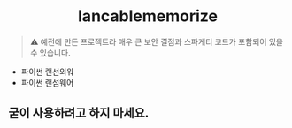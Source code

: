 <h1 align="center">lancablememorize</h1>

> ⚠️ 예전에 만든 프로젝트라 매우 큰 보안 결점과 스파게티 코드가 포함되어 있을 수 있습니다.
* 파이썬 랜선외워
* 파이썬 랜섬웨어

## 굳이 사용하려고 하지 마세요.